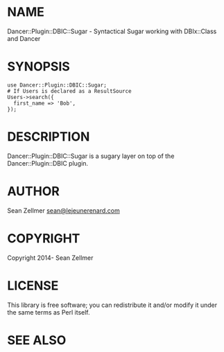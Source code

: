 # NAME

Dancer::Plugin::DBIC::Sugar - Syntactical Sugar working with DBIx::Class and Dancer

# SYNOPSIS

    use Dancer::Plugin::DBIC::Sugar;
    # If Users is declared as a ResultSource
    Users->search({
      first_name => 'Bob',
    });

# DESCRIPTION

Dancer::Plugin::DBIC::Sugar is a sugary layer on top of the Dancer::Plugin::DBIC plugin.  

# AUTHOR

Sean Zellmer <sean@lejeunerenard.com>

# COPYRIGHT

Copyright 2014- Sean Zellmer

# LICENSE

This library is free software; you can redistribute it and/or modify
it under the same terms as Perl itself.

# SEE ALSO
